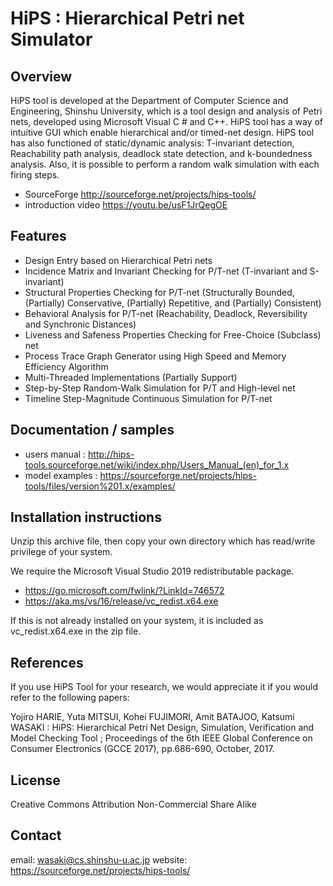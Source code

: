 # HiPS : Hierarchical Petri net Simulator

## Overview

HiPS tool is developed at the Department of Computer Science and Engineering,
Shinshu University, which is a tool design and analysis of Petri nets, 
developed using Microsoft Visual C # and C++. HiPS tool has a way of intuitive
GUI which enable hierarchical and/or timed-net design. HiPS tool has also 
functioned of static/dynamic analysis: T-invariant detection, Reachability 
path analysis, deadlock state detection, and k-boundedness analysis. Also, 
it is possible to perform a random walk simulation with each firing steps.

- SourceForge http://sourceforge.net/projects/hips-tools/
- introduction video https://youtu.be/usF1JrQegOE

## Features

- Design Entry based on Hierarchical Petri nets
- Incidence Matrix and Invariant Checking for P/T-net (T-invariant and 
  S-invariant)
- Structural Properties Checking for P/T-net (Structurally Bounded, 
  (Partially) Conservative, (Partially) Repetitive, and (Partially) Consistent)
- Behavioral Analysis for P/T-net (Reachability, Deadlock, Reversibility and 
  Synchronic Distances)
- Liveness and Safeness Properties Checking for Free-Choice (Subclass) net
- Process Trace Graph Generator using High Speed and Memory Efficiency Algorithm
- Multi-Threaded Implementations (Partially Support)
- Step-by-Step Random-Walk Simulation for P/T and High-level net
- Timeline Step-Magnitude Continuous Simulation for P/T-net

## Documentation / samples

- users manual : http://hips-tools.sourceforge.net/wiki/index.php/Users_Manual_(en)_for_1.x
- model examples : https://sourceforge.net/projects/hips-tools/files/version%201.x/examples/

## Installation instructions

Unzip this archive file, then copy your own directory which has read/write 
privilege of your system.

We require the Microsoft Visual Studio 2019 redistributable package.
- https://go.microsoft.com/fwlink/?LinkId=746572
- https://aka.ms/vs/16/release/vc_redist.x64.exe

If this is not already installed on your system, it is included as vc_redist.x64.exe 
in the zip file.

## References

If you use HiPS Tool for your research, we would appreciate it if you would refer to 
the following papers:

Yojiro HARIE, Yuta MITSUI, Kohei FUJIMORI, Amit BATAJOO, Katsumi WASAKI :
HiPS: Hierarchical Petri Net Design, Simulation, Verification and Model Checking Tool ; 
Proceedings of the 6th IEEE Global Conference on Consumer Electronics (GCCE 2017), 
pp.686-690, October, 2017.

## License

Creative Commons Attribution Non-Commercial Share Alike

## Contact

email: wasaki@cs.shinshu-u.ac.jp
website: https://sourceforge.net/projects/hips-tools/


